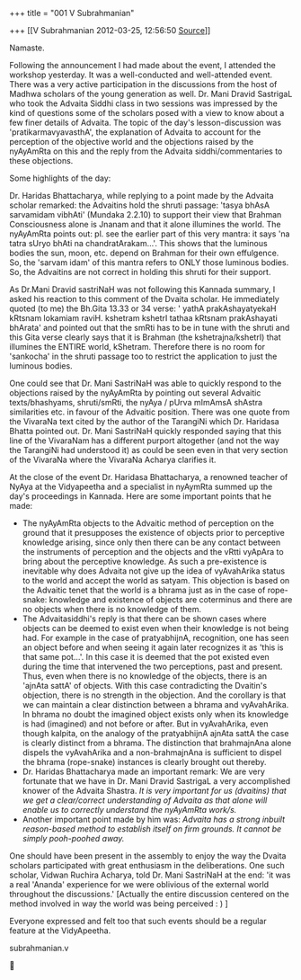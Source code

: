 +++
title = "001 V Subrahmanian"

+++
[[V Subrahmanian	2012-03-25, 12:56:50 [Source](https://groups.google.com/g/bvparishat/c/aCAGsz-TkeI)]]



Namaste.  
  
Following the announcement I had made about the event, I attended the workshop yesterday. It was a well-conducted and well-attended event.
There was a very active participation in the discussions from the host of Madhwa scholars of the young generation as well. Dr. Mani Dravid SastrigaL who took the Advaita Siddhi class in two sessions was impressed by the kind of questions some of the scholars posed with a view to know about a few finer details of Advaita. The topic of the day's lesson-discussion was 'pratikarmavyavasthA', the explanation of Advaita to account for the perception of the objective world and the objections raised by the nyAyAmRta on this and the reply from the Advaita siddhi/commentaries to these objections.  
  
Some highlights of the day:  
  
Dr. Haridas Bhattacharya, while replying to a point made by the Advaita scholar remarked: the Advaitins hold the shruti passage: 'tasya bhAsA sarvamidam vibhAti' (Mundaka 2.2.10) to support their view that Brahman Consciousness alone is Jnanam and that it alone illumines the world.
The nyAyAmRta points out: pl. see the earlier part of this very mantra: it says 'na tatra sUryo bhAti na chandratArakam...'. This shows that the luminous bodies the sun, moon, etc. depend on Brahman for their own effulgence. So, the 'sarvam idam' of this mantra refers to ONLY those luminous bodies. So, the Advaitins are not correct in holding this shruti for their support.  
  
As Dr.Mani Dravid sastriNaH was not following this Kannada summary, I asked his reaction to this comment of the Dvaita scholar. He immediately quoted (to me) the Bh.Gita 13.33 or 34 verse: ' yathA prakAshayatyekaH kRtsnam lokamiam raviH. kshetram kshetrI tathaa kRtsnam prakAshayati bhArata' and pointed out that the smRti has to be in tune with the shruti and this Gita verse clearly says that it is Brahman (the kshetrajna/kshetrI) that illumines the ENTIRE world, kShetram.
Therefore there is no room for 'sankocha' in the shruti passage too to restrict the application to just the luminous bodies.  
  
One could see that Dr. Mani SastriNaH was able to quickly respond to the objections raised by the nyAyAmRta by pointing out several Advaitic texts/bhashyams, shruti/smRti, the nyAya / pUrva mImAmsA shAstra similarities etc. in favour of the Advaitic position. There was one quote from the VivaraNa text cited by the author of the TarangiNi which Dr. Haridasa Bhatta pointed out. Dr. Mani SastriNaH quickly responded saying that this line of the VivaraNam has a different purport altogether (and not the way the TarangiNi had understood it) as could be seen even in that very section of the VivaraNa where the VivaraNa Acharya clarifies it.  
  
At the close of the event Dr. Haridasa Bhattacharya, a renowned teacher of NyAya at the Vidyapeetha and a specialist in nyAymRta summed up the day's proceedings in Kannada. Here are some important points that he made:  
  

-   The nyAyAmRta objects to the Advaitic method of perception on the
    ground that it presupposes the existence of objects prior to
    perceptive knowledge arising, since only then there can be any
    contact between the instruments of perception and the objects and
    the vRtti vyApAra to bring about the perceptive knowledge. As such a
    pre-existence is inevitable why does Advaita not give up the idea of
    vyAvahArika status to the world and accept the world as satyam.
    This objection is based on the Advaitic tenet that the world is a
    bhrama just as in the case of rope-snake: knowledge and existence of
    objects are coterminus and there are no objects when there is no
    knowledge of them.  
-   The Advaitasiddhi's reply is that there can be shown cases where
    objects can be deemed to exist even when their knowledge is not
    being had. For example in the case of pratyabhijnA, recognition,
    one has seen an object before and when seeing it again later
    recognizes it as 'this is that same pot...'. In this case it is
    deemed that the pot existed even during the time that intervened the
    two perceptions, past and present. Thus, even when there is no
    knowledge of the objects, there is an 'ajnAta sattA' of objects.
    With this case contradicting the Dvaitin's objection, there is no
    strength in the objection. And the corollary is that we can
    maintain a clear distinction between a bhrama and vyAvahArika. In
    bhrama no doubt the imagined object exists only when its knowledge
    is had (imagined) and not before or after. But in vyAvahArika, even
    though kalpita, on the analogy of the pratyabhijnA ajnAta sattA the
    case is clearly distinct from a bhrama. The distinction that
    brahmajnAna alone dispels the vyAvahArika and a non-brahmajnAna is
    sufficient to dispel the bhrama (rope-snake) instances is clearly
    brought out thereby.  
-   Dr. Haridas Bhattacharya made an important remark: We are very
    fortunate that we have in Dr. Mani Dravid SastrigaL a very
    accomplished knower of the Advaita Shastra. *It is very important
    for us (dvaitins) that we get a clear/correct understanding of
    Advaita as that alone will enable us to correctly understand the
    nyAyAmRta work/s.*  
-   Another important point made by him was: *Advaita has a strong
    inbuilt reason-based method to establish itself on firm grounds. It
    cannot be simply pooh-poohed away.*  

  
One should have been present in the assembly to enjoy the way the Dvaita scholars participated with great enthusiasm in the deliberations. One such scholar, Vidwan Ruchira Acharya, told Dr. Mani SastriNaH at the end: 'it was a real 'Ananda' experience for we were oblivious of the external world throughout the discussions.' \[Actually the entire discussion centered on the method involved in way the world was being perceived : ) \]  
  
Everyone expressed and felt too that such events should be a regular feature at the VidyApeetha.  
  
subrahmanian.v  



